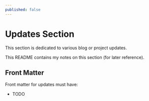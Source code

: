 ```yaml
---
published: false
---
```


# Updates Section

This section is dedicated to various blog or project updates.

This README contains my notes on this section (for later reference).

## Front Matter
Front matter for updates must have:
* TODO
